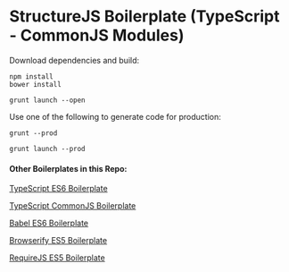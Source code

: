 # StructureJS Boilerplate (TypeScript - CommonJS Modules)

Download dependencies and build:

    npm install
    bower install

    grunt launch --open

Use one of the following to generate code for production:

`grunt --prod`

`grunt launch --prod`

#### Other Boilerplates in this Repo:
[TypeScript ES6 Boilerplate](https://github.com/codeBelt/StructureJS-Boilerplate/tree/typescript-es6)

[TypeScript CommonJS Boilerplate](https://github.com/codeBelt/StructureJS-Boilerplate/tree/typescript-commonjs)

[Babel ES6 Boilerplate](https://github.com/codeBelt/StructureJS-Boilerplate/tree/babel)

[Browserify ES5 Boilerplate](https://github.com/codeBelt/StructureJS-Boilerplate/tree/browserify)

[RequireJS ES5 Boilerplate](https://github.com/codeBelt/StructureJS-Boilerplate/tree/requirejs)

